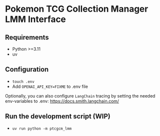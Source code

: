 # Pokemon TCG Collection Manager LMM Interface

## Requirements

- Python >=3.11
- uv

## Configuration

- `touch .env`
- Add `OPENAI_API_KEY=FIXME` to .env file

Optionally, you can also configure `LangChain` tracing by setting the needed env-variables to .env:
https://docs.smith.langchain.com/

## Run the development script (WIP)

- `uv run python -m ptcgcm_lmm`
